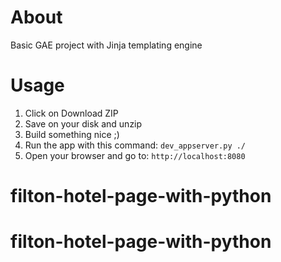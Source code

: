# About

Basic GAE project with Jinja templating engine

# Usage

1. Click on Download ZIP
2. Save on your disk and unzip
4. Build something nice ;)
5. Run the app with this command: `dev_appserver.py ./`
6. Open your browser and go to: `http://localhost:8080`

# filton-hotel-page-with-python
# filton-hotel-page-with-python

